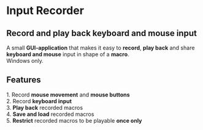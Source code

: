 # Input Recorder  
## Record and play back keyboard and mouse input  
A small **GUI\-application** that makes it easy to **record**, **play back** and share **keyboard and mouse** input in shape of a **macro**\.  
Windows only\.  
  
## Features  
1\. Record **mouse movement** and **mouse buttons**  
2\. Record **keyboard input**  
3\. **Play back** recorded macros  
4\. **Save and load** recorded macros  
5\. **Restrict** recorded macros to be playable **once only**